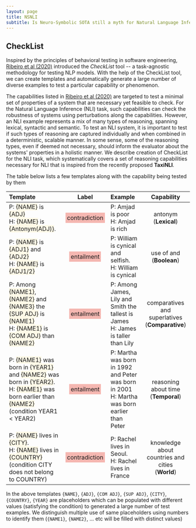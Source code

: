```yaml
---
layout: page
title: NSNLI
subtitle: Is Neuro-Symbolic SOTA still a myth for Natural Language Inference?
---
```


## CheckList

Inspired by the principles of behavioral testing in software engineering, [Ribeiro et al (2020)](https://homes.cs.washington.edu/~marcotcr/acl20_checklist.pdf) introduced the <em>CheckList</em> tool -- a task-agnostic methodology for testing NLP models. With the help of the CheckList tool, we can create templates and automatically generate a large number of diverse examples to test a particular capability or phenomenon. 

The capabilities listed in [Ribeiro et al (2020)](https://homes.cs.washington.edu/~marcotcr/acl20_checklist.pdf) are targeted to test a minimal set of properties of a system that are necessary yet feasible to check. For the Natural Language Inference (NLI) task, such capabilities can check the robustness of systems using perturbations along the capabilities. However, an NLI example represents a mix of many types of reasoning, spanning lexical, syntactic and semantic. To test an NLI system, it is important to test if such types of reasoning are captured individually and when combined in a deterministic, scalable manner. In some sense, some of the reasoning types, even if deemed not necessary, should inform the evaluator about the systems' properties in a holistic manner. We describe creation of CheckList for the NLI task, which systematically covers a set of reasoning capabilities necessary for NLI that is inspired from the recently proposed **TaxiNLI**. 

The table below lists a few templates along with the capability being tested by them

| Template | Label | Example | Capability |
|:---------|:-----:|:--------|:----------:|
| P: <span style="background-color:#fef9e7">{NAME}</span> is <span style="background-color:#fef9e7">{ADJ}</span> <br> H: <span style="background-color:#fef9e7">{NAME}</span> is <span style="background-color:#fef9e7">{Antonym(ADJ)}</span>. | <span style="background-color:#f5b7b1; padding:4px">contradiction</span> | P: Amjad is poor <br> H: Amjad is rich | antonym <br> (**Lexical**) |
| P: <span style="background-color:#fef9e7">{NAME}</span> is <span style="background-color:#fef9e7">{ADJ1}</span> and <span style="background-color:#fef9e7">{ADJ2}</span> <br> H: <span style="background-color:#fef9e7">{NAME}</span> is <span style="background-color:#fef9e7">{ADJ1/2}</span> | <span style="background-color:#f5b7b1; padding:4px">entailment</span> | P: William is cynical and selfish. <br> H: William is cynical | use of and <br> (**Boolean**) |
| P: Among <span style="background-color:#fef9e7">{NAME1}</span>, <span style="background-color:#fef9e7">{NAME2}</span> and <span style="background-color:#fef9e7">{NAME3}</span> the <span style="background-color:#fef9e7">{SUP ADJ}</span> is <span style="background-color:#fef9e7">{NAME1}</span> <br> H: <span style="background-color:#fef9e7">{NAME1}</span> is <span style="background-color:#fef9e7">{COM ADJ}</span> than <span style="background-color:#fef9e7">{NAME2}</span> | <span style="background-color:#f5b7b1; padding:4px">entailment</span> | P: Among James, Lily and Smith the tallest is James <br> H: James is taller than Lily | comparatives and superlatives <br> (**Comparative**) |
| P: <span style="background-color:#fef9e7">{NAME1}</span> was born in <span style="background-color:#fef9e7">{YEAR1}</span> and <span style="background-color:#fef9e7">{NAME2}</span> was born in <span style="background-color:#fef9e7">{YEAR2}</span>. <br> H: <span style="background-color:#fef9e7">{NAME1}</span> was born earlier than <span style="background-color:#fef9e7">{NAME2}</span><br>(condition YEAR1 < YEAR2) | <span style="background-color:#f5b7b1; padding:4px">entailment</span> | P: Martha was born in 1992 and Peter was born in 2001 <br> H: Martha was born earlier than Peter | reasoning about time <br> (**Temporal**) |
| P: <span style="background-color:#fef9e7">{NAME}</span> lives in <span style="background-color:#fef9e7">{CITY}</span>.<br> H: <span style="background-color:#fef9e7">{NAME}</span> lives in <span style="background-color:#fef9e7">{COUNTRY}</span> <br> (condition CITY does not belong to COUNTRY) | <span style="background-color:#f5b7b1; padding:4px">contradiction</span> | P: Rachel lives in Seoul. <br> H: Rachel lives in France | knowledge about countries and cities <br> (**World**)|

In the above templates `{NAME}`, `{ADJ}`, `{COM ADJ}`, `{SUP ADJ}`, `{CITY}`, `{COUNTRY}`, `{YEAR}` are placeholders which can be populated with different values (satisfying the condition) to generated a large number of test examples. We distinguish multiple use of same placeholders using numbers to identify them (`{NAME1}`, `{NAME2}`, ... etc will be filled with distinct values)

